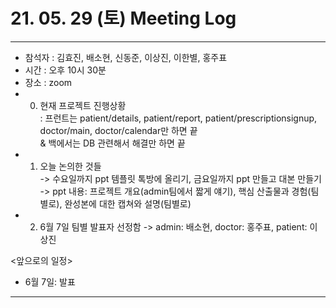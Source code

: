 # 21. 05. 29 (토) Meeting Log

---
- 참석자 : 김효진, 배소현, 신동준, 이상진, 이한별, 홍주표
- 시간 : 오후 10시 30분
- 장소 : zoom
- 0) 현재 프로젝트 진행상황  
: 프런트는 patient/details, patient/report, patient/prescriptionsignup, doctor/main, doctor/calendar만 하면 끝   
& 백에서는 DB 관련해서 해결만 하면 끝 
- 1) 오늘 논의한 것들  
-> 수요일까지 ppt 템플릿 톡방에 올리기, 금요일까지 ppt 만들고 대본 만들기  
-> ppt 내용: 프로젝트 개요(admin팀에서 짧게 얘기), 핵심 산출물과 경험(팀별로), 완성본에 대한 캡쳐와 설명(팀별로)  
- 2) 6월 7일 팀별 발표자 선정함 -> admin: 배소현, doctor: 홍주표, patient: 이상진  
  
<앞으로의 일정>  
- 6월 7일: 발표
---